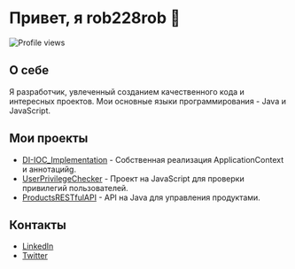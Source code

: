 

<!--
**rob228rob/rob228rob** is a ✨ _special_ ✨ repository because its `README.md` (this file) appears on your GitHub profile.

Here are some ideas to get you started:

- 🔭 I’m currently working on ...
- 🌱 I’m currently learning ...
- 👯 I’m looking to collaborate on ...
- 🤔 I’m looking for help with ...
- 💬 Ask me about ...
- 📫 How to reach me: ...
- 😄 Pronouns: ...
- ⚡ Fun fact: ...
-->

   # Привет, я rob228rob 👋

   ![Profile views](https://gpvc.arturio.dev/rob228rob)

   ## О себе
   Я разработчик, увлеченный созданием качественного кода и интересных проектов. Мои основные языки программирования - Java и JavaScript.

   ## Мои проекты
   - [DI-IOC_Implementation](https://github.com/rob228rob/DI-IOC_Implementation) - Собственная реализация ApplicationContext и аннотацийg.
   - [UserPrivilegeChecker](https://github.com/rob228rob/UserPrivilegeChecker) - Проект на JavaScript для проверки привилегий пользователей.
   - [ProductsRESTfulAPI](https://github.com/rob228rob/ProductsRESTfulAPI) - API на Java для управления продуктами.

   ## Контакты
   - [LinkedIn](https://www.linkedin.com/in/yourprofile)
   - [Twitter](https://twitter.com/yourprofile)
